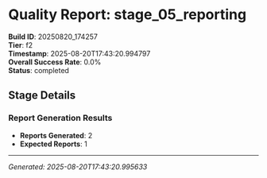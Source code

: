 # Quality Report: stage_05_reporting

**Build ID**: 20250820_174257  
**Tier**: f2  
**Timestamp**: 2025-08-20T17:43:20.994797  
**Overall Success Rate**: 0.0%  
**Status**: completed

## Stage Details

### Report Generation Results

- **Reports Generated**: 2
- **Expected Reports**: 1

---
*Generated: 2025-08-20T17:43:20.995633*
